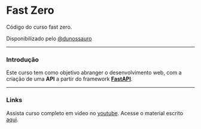 # Fast Zero

Código do curso fast zero.

Disponibilizado pelo [@dunossauro](https://github.com/dunossauro)

---

### Introdução
Este curso tem como objetivo abranger o desenvolvimento web, com a criação de uma **API** a partir do framework [**FastAPI**](https://fastapi.tiangolo.com/). 

---

### Links

Assista curso completo em video no [youtube](https://www.youtube.com/watch?v=QShMRcicxnE&list=PLOQgLBuj2-3IuFbt-wJw2p2NiV9WTRzIP).
Acesse o material escrito [aqui](https://fastapidozero.dunossauro.com/).
